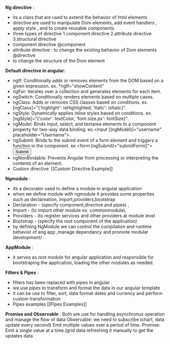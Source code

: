 
**Ng directive** : 
- its a class that are used to extend the behavior of html elements
- directive are used to manipulate Dom elements, add event handlers , apply style , and to create reusable components
- three types of directive 1.component directive 2.attribute directive 3.structural directive 
- component directive @component
- attribute directive : to change the existing behavior of Dom elements @directive
- to change the structure of the Dom element 

**Default directive in angular**:
- ngIf: Conditionally adds or removes elements from the DOM based on a given expression. 
           ex. *ngIf="showContent"
- ngFor: Iterates over a collection and generates elements for each item.
- ngSwitch: Conditionally renders elements based on multiple cases.
- ngClass: Adds or removes CSS classes based on conditions. ex.[ngClass]="{'highlight': isHighlighted, 'italic': isItalic}".
- ngStyle: Dynamically applies inline styles based on conditions. ex.[ngStyle]="{'color': textColor, 'font-size.px': fontSize}".
- ngModel: Binds input, select, and textarea elements to a component property for two-way data binding. ex.<input [(ngModel)]="username" placeholder="Username">.
- ngSubmit: Binds to the submit event of a form element and triggers a function in the component.
   ex 	<form (ngSubmit)="submitForm()">
					<!-- form controls -->
					<button type="submit">Submit</button>
					</form>
- ngNonBindable: Prevents Angular from processing or interpreting the contents of an element.
- Custom directive: [[Custom Directive Example]]

**Ngmodule** :
- Its a decorator used to define a module in angular application
- when we define module with ngmodule it provides some properties such as declareation, import,providers,bootstrap
- Declaration - (specify component,directive and pipes) , 
- Import - (to import other module ex. commonmodule), 
- Providers - (to register services and other providers at module level
- Bootstrap - (specify the root component of the application)
- by defining NgModule we can control the compilation and runtime behavior of ang app ,manage dependancy and promote modular development/

**AppModule** :
- it serves as root module for angular application and responsible for bootstraping the application, loading the other modules as needed.

**Filters & Pipes** :
- filters has been replaced with pipes in angular
- we use pipes to transform and format the data in our angular template 
- it can be use to filter, sort, data format dates and currency and perform custom transformation
- Pipes examples [[Pipes Examples]]


**Promise and Observable** : 
Both are use for handling asynchronus operation and manage the flow of data
	Observable: we need to subscribe (chart, data update every second)
				Emit multiple values over a period of time.
	Promise: Emit a single value at a time.(grid data refreshing it manually to get the updates data